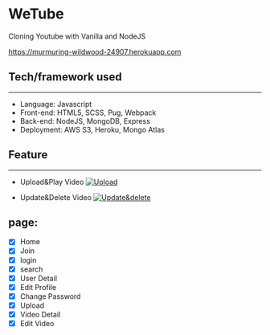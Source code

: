 # WeTube

Cloning Youtube with Vanilla and NodeJS

https://murmuring-wildwood-24907.herokuapp.com

## Tech/framework used
---------
- Language: Javascript
- Front-end: HTML5, SCSS, Pug, Webpack
- Back-end: NodeJS, MongoDB, Express
- Deployment: AWS S3, Heroku, Mongo Atlas

## Feature
----
- Upload&Play Video
[![Upload](https://img.youtube.com/vi/Srd_kB_HRjw/0.jpg)](https://youtu.be/Srd_kB_HRjw)

- Update&Delete Video
[![Update&delete](https://img.youtube.com/vi/uPzMBfZfJRM/0.jpg)](https://youtu.be/uPzMBfZfJRM)

## page:

- [x] Home
- [x] Join
- [x] login
- [x] search
- [x] User Detail
- [x] Edit Profile
- [x] Change Password
- [x] Upload
- [x] Video Detail
- [x] Edit Video
